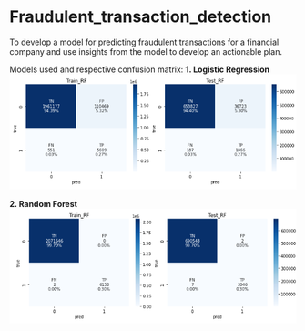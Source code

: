 # Fraudulent_transaction_detection
To develop a model for predicting fraudulent transactions for a  financial company and use insights from the model to develop an actionable plan.

Models used and respective confusion matrix:
**1.  Logistic Regression**
![alt text](https://github.com/akshayrakate/Fraudulent_transaction_detection/blob/c7a93c1fb6ff51a2aa18cb462902f5a298001628/data/CF_LR.png)

**2.  Random Forest**
![alt text](https://github.com/akshayrakate/Fraudulent_transaction_detection/blob/c7a93c1fb6ff51a2aa18cb462902f5a298001628/data/CF_RF.png)
